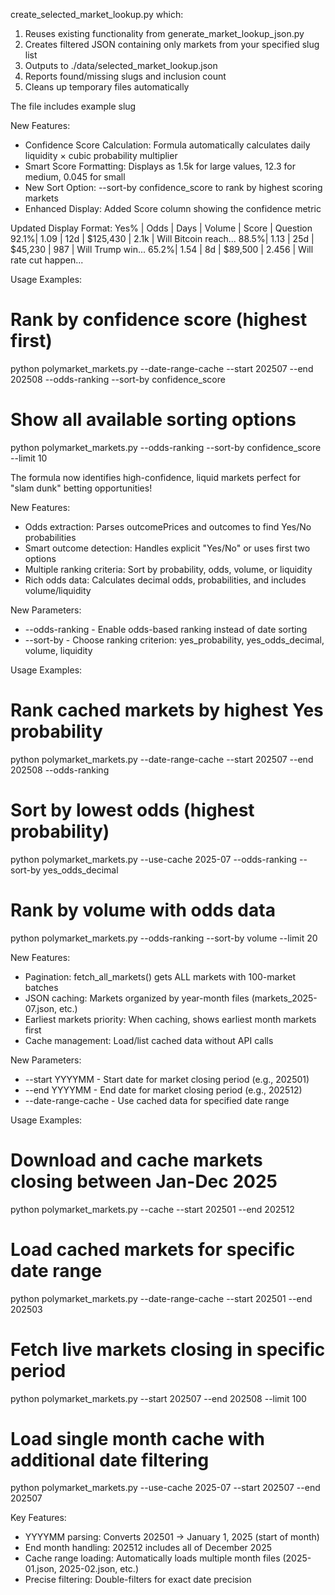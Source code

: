  create_selected_market_lookup.py which:

  1. Reuses existing functionality from generate_market_lookup_json.py
  2. Creates filtered JSON containing only markets from your specified slug list
  3. Outputs to ./data/selected_market_lookup.json
  4. Reports found/missing slugs and inclusion count
  5. Cleans up temporary files automatically

  The file includes example slug
  
New Features:
  - Confidence Score Calculation: Formula automatically calculates daily liquidity × cubic probability multiplier
  - Smart Score Formatting: Displays as 1.5k for large values, 12.3 for medium, 0.045 for small
  - New Sort Option: --sort-by confidence_score to rank by highest scoring markets
  - Enhanced Display: Added Score column showing the confidence metric

  Updated Display Format:
  Yes%  | Odds  | Days | Volume    | Score   | Question
   92.1%| 1.09  | 12d  | $125,430  |  2.1k   | Will Bitcoin reach...
   88.5%| 1.13  | 25d  | $45,230   |   987   | Will Trump win...
   65.2%| 1.54  | 8d   | $89,500   |  2.456  | Will rate cut happen...

  Usage Examples:
  # Rank by confidence score (highest first)
  python polymarket_markets.py --date-range-cache --start 202507 --end 202508 --odds-ranking --sort-by confidence_score

  # Show all available sorting options
  python polymarket_markets.py --odds-ranking --sort-by confidence_score --limit 10

  The formula now identifies high-confidence, liquid markets perfect for "slam dunk" betting opportunities!

New Features:
  - Odds extraction: Parses outcomePrices and outcomes to find Yes/No
  probabilities
  - Smart outcome detection: Handles explicit "Yes/No" or uses first two
  options
  - Multiple ranking criteria: Sort by probability, odds, volume, or
  liquidity
  - Rich odds data: Calculates decimal odds, probabilities, and includes
  volume/liquidity

  New Parameters:
  - --odds-ranking - Enable odds-based ranking instead of date sorting
  - --sort-by - Choose ranking criterion: yes_probability,
  yes_odds_decimal, volume, liquidity

  Usage Examples:
  # Rank cached markets by highest Yes probability
  python polymarket_markets.py --date-range-cache --start 202507 --end 202508 --odds-ranking

  # Sort by lowest odds (highest probability)
  python polymarket_markets.py --use-cache 2025-07 --odds-ranking --sort-by
   yes_odds_decimal

  # Rank by volume with odds data
  python polymarket_markets.py --odds-ranking --sort-by volume --limit 20


New Features:
  - Pagination: fetch_all_markets() gets ALL markets with 100-market
  batches
  - JSON caching: Markets organized by year-month files
  (markets_2025-07.json, etc.)
  - Earliest markets priority: When caching, shows earliest month markets
  first
  - Cache management: Load/list cached data without API calls

New Parameters:
  - --start YYYYMM - Start date for market closing period (e.g., 202501)
  - --end YYYYMM - End date for market closing period (e.g., 202512)
  - --date-range-cache - Use cached data for specified date range

  Usage Examples:
  # Download and cache markets closing between Jan-Dec 2025
  python polymarket_markets.py --cache --start 202501 --end 202512

  # Load cached markets for specific date range
  python polymarket_markets.py --date-range-cache --start 202501 --end
  202503

  # Fetch live markets closing in specific period
  python polymarket_markets.py --start 202507 --end 202508 --limit 100

  # Load single month cache with additional date filtering
  python polymarket_markets.py --use-cache 2025-07 --start 202507 --end
  202507

  Key Features:
  - YYYYMM parsing: Converts 202501 → January 1, 2025 (start of month)
  - End month handling: 202512 includes all of December 2025
  - Cache range loading: Automatically loads multiple month files
  (2025-01.json, 2025-02.json, etc.)
  - Precise filtering: Double-filters for exact date precision

